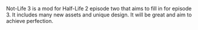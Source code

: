 Not-Life 3 is a mod for Half-Life 2 episode two that aims to fill in for episode 3. It includes many new assets and unique design. It will be great and aim to achieve perfection.